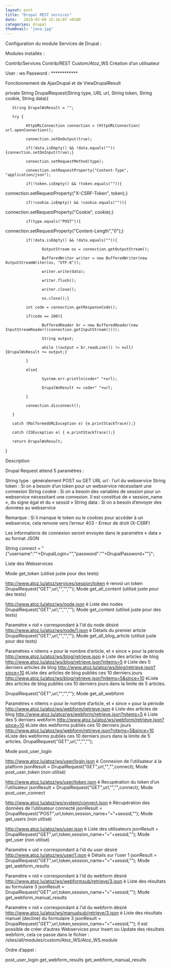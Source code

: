 ```yaml
---
layout: post
title: "Drupal REST services"
date:   2019-03-09 15:16:07 +0100
categories: drupal
thumbnail: "java.jpg"
---
```




Configuration du module Services de Drupal :




Modules installés :

Contrib/Services
Contrib/REST
Custom/Atoz_WS
Création d’un utilisateur

User : ws
Password : ************




Fonctionnement de AjaxDrupal et de ViewDrupalResult

private String DrupalRequest(String type, URL url, String token, String cookie, String data){

       String DrupalWsResult = "";

       try {

             HttpURLConnection connection = (HttpURLConnection) url.openConnection();

             connection.setDoOutput(true);

             if(!data.isEmpty() && !data.equals("")){connection.setDoInput(true);}

             connection.setRequestMethod(type);

             connection.setRequestProperty("Content-Type", "application/json");

             if(!token.isEmpty() && !token.equals("")){

connection.setRequestProperty("X-CSRF-Token", token);}

             if(!cookie.isEmpty() && !cookie.equals("")){

connection.setRequestProperty("Cookie", cookie);}

             if(type.equals("POST")){

connection.setRequestProperty("Content-Length","0");}

             if(!data.isEmpty() && !data.equals("")){

                    OutputStream os = connection.getOutputStream();

                    BufferedWriter writer = new BufferedWriter(new OutputStreamWriter(os, "UTF-8"));

                    writer.write(data);

                    writer.flush();

                    writer.close();

                    os.close();}

             int code = connection.getResponseCode();

             if(code == 200){

                    BufferedReader br = new BufferedReader(new InputStreamReader((connection.getInputStream())));

                    String output;

                    while ((output = br.readLine()) != null) {DrupalWsResult += output;}

             }

             else{

                    System.err.println(code+" "+url);

                    DrupalWsResult += code+" "+url;

             }

             connection.disconnect();

       }

       catch (MalformedURLException e) {e.printStackTrace();}

       catch (IOException e) { e.printStackTrace();}

       return DrupalWsResult;

}



Description

Drupal Request attend 5 paramètres :

String type : généralement POST ou GET
URL url : l’url du webservice
String token : Si on a besoin d’un token pour un webservice nécessitant une connexion
String cookie : Si on a besoin des variables de session pour un webservice nécessitant une connexion. Il est constitué de « session_name », du signe égal et du « sessid »
String data : Si on a besoin d’envoyer des données au webservice


Remarque : Si il manque le token ou le cookies pour accéder à un webservice, cela renvoie vers l’erreur 403 - Erreur de droit (X-CSRF)

Les informations de connexion seront envoyée dans le paramètre « data » au format JSON

String connect = "{\"username\":\""+DrupalLogin+"\",\"password\":\""+DrupalPassword+"\"}";





Liste des Webservices



Mode  get_token (utilisé juste pour des tests)

http://www.atoz.lu/atoz/services/session/token è renvoi un token
DrupalRequest("GET",url,"","","");
Mode get_all_content (utilisé juste pour des tests)

http://www.atoz.lu/atoz/ws/node.json è Liste des nodes
DrupalRequest("GET",url,"","","");
Mode get_content (utilisé juste pour des tests)

Paramètre « nid » correspondant à l’id du node désiré
http://www.atoz.lu/atoz/ws/node/1.json è Détails du premier article
DrupalRequest("GET",url,"","","");
Mode get_all_blog_article  (utilisé juste pour des tests)

Paramètres « nitems » pour le nombre d’article, et « since » pour la période
http://www.atoz.lu/atoz/ws/blog/retrieve.json è Liste des articles de blog
http://www.atoz.lu/atoz/ws/blog/retrieve.json?nitems=5 è Liste des 5 derniers articles de blog
http://www.atoz.lu/atoz/ws/blog/retrieve.json?since=10 èListe des articles de blog publiés ces 10 derniers jours
http://www.atoz.lu/atoz/ws/blog/retrieve.json?nitems=5&since=10 èListe des articles de blog publiés ces 10 derniers jours dans la limite de 5 articles.


DrupalRequest("GET",url,"","","");
Mode get_all_webform

Paramètres « nitems » pour le nombre d’article, et « since » pour la période
http://www.atoz.lu/atoz/ws/webform/retrieve.json è Liste des articles de blog
http://www.atoz.lu/atoz/ws/webform/retrieve.json?nitems=5 è Liste des 5 derniers webform
http://www.atoz.lu/atoz/ws/webform/retrieve.json?since=10 èListe des webforms publiés ces 10 derniers jours
http://www.atoz.lu/atoz/ws/webform/retrieve.json?nitems=5&since=10 èListe des webforms publiés ces 10 derniers jours dans la limite de 5 articles.
DrupalRequest("GET",url,"","","");




Mode post_user_login

http://www.atoz.lu/atoz/ws/user/login.json è Connexion de l’utilisateur à la platform
jsonResult = DrupalRequest("GET",url,"","",connect);
Mode post_user_token (non utilisé)

http://www.atoz.lu/atoz/ws/user/token.json è Recupération du token d’un l’utilisateur
jsonResult = DrupalRequest("GET",url,"","",connect);
Mode post_user_connect

http://www.atoz.lu/atoz/ws/system/connect.json è Récupération des données de l’utilisateur connecté
jsonResult = DrupalRequest("POST",url,token,session_name+"="+sessid,"");
Mode get_users (non utilisé)

http://www.atoz.lu/atoz/ws/user.json è Liste des utilisateurs
jsonResult = DrupalRequest("GET",url,token,session_name+"="+sessid,"");
Mode get_user (non utilisé)

Paramètre « uid » correspondant à l’id du user désiré
http://www.atoz.lu/atoz/ws/user/1.json è Détails sur l’user 1
jsonResult = DrupalRequest("GET",url,token,session_name+"="+sessid,"");
Mode get_webform_results

Paramètre « nid » correspondant à l’id du webform désiré
http://www.atoz.lu/atoz/ws/webformsub/retrieve/3.json è Liste des résultats au formulaire 3
jsonResult = DrupalRequest("GET",url,token,session_name+"="+sessid,"");
Mode get_webform_manual_results

Paramètre « nid » correspondant à l’id du webform désiré
http://www.atoz.lu/atoz/ws/manualsub/retrieve/3.json è Liste des résultats manuel (decline) du formulaire 3
jsonResult = DrupalRequest("GET",url,token,session_name+"="+sessid,"");
Il est possible de créer d’autres Webservices pour Insert ou Update des résultats webform, cela ce passe dans le fichier : /sites/all/modules/custom/Atoz_WS/Atoz_WS.module

Ordre d’appel :

post_user_login
get_webform_results
get_webform_manual_results
